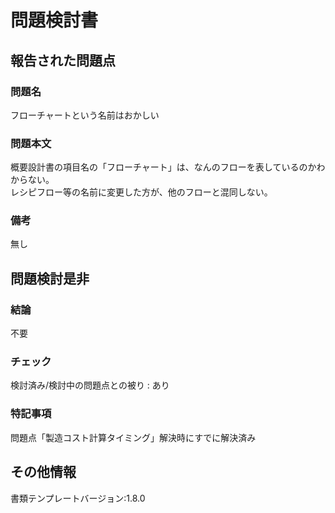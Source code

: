 # 問題検討書

## 報告された問題点
### 問題名
フローチャートという名前はおかしい

### 問題本文
概要設計書の項目名の「フローチャート」は、なんのフローを表しているのかわからない。  
レシピフロー等の名前に変更した方が、他のフローと混同しない。

### 備考
無し

## 問題検討是非
### 結論
不要
### チェック
検討済み/検討中の問題点との被り : あり
### 特記事項
問題点「製造コスト計算タイミング」解決時にすでに解決済み

## その他情報
書類テンプレートバージョン:1.8.0
